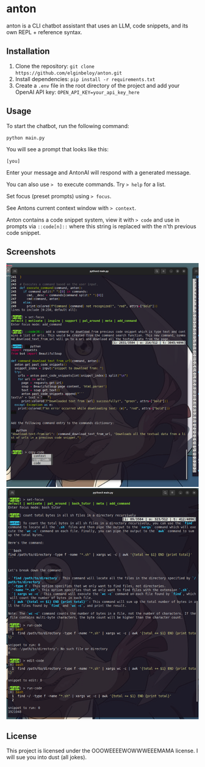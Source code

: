 # anton

anton is a CLI chatbot assistant that uses an LLM, code snippets, and its own
REPL + reference syntax.

## Installation

1. Clone the repository: `git clone https://github.com/elginbeloy/anton.git`
2. Install dependencies: `pip install -r requirements.txt`
3. Create a `.env` file in the root directory of the project and add your OpenAI API key: `OPEN_API_KEY=your_api_key_here`

## Usage

To start the chatbot, run the following command:

```
python main.py
```

You will see a prompt that looks like this:

```
[you] 
```

Enter your message and AntonAI will respond with a generated message.

You can also use `> ` to execute commands. Try `> help` for a list.

Set focus (preset prompts) using `> focus`.

See Antons current context window with `> context`. 

Anton contains a code snippet system, view it with `> code` and use 
in prompts via `::code[n]::` where this string is replaced with the n'th
previous code snippet.

## Screenshots

![Alt text](./screenshot_1.png?raw=true "Screenshot of AntonCLI")
![Alt text](./screenshot_2.png?raw=true "Screenshot of AntonCLI adding code to himself.")

## License

This project is licensed under the OOOWEEEEWOWWWEEEMAMA license. I will sue you into dust (all jokes). 
